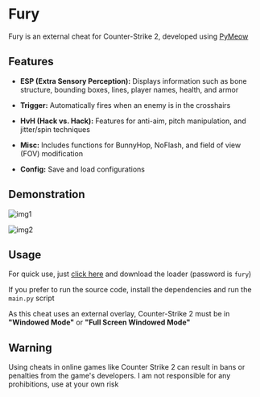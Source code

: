 # Fury

Fury is an external cheat for Counter-Strike 2, developed using [PyMeow](https://github.com/qb-0/pyMeow)

## Features

- **ESP (Extra Sensory Perception):** Displays information such as bone structure, bounding boxes, lines, player names, health, and armor

- **Trigger:** Automatically fires when an enemy is in the crosshairs

- **HvH (Hack vs. Hack):** Features for anti-aim, pitch manipulation, and jitter/spin techniques

- **Misc:** Includes functions for BunnyHop, NoFlash, and field of view (FOV) modification

- **Config:** Save and load configurations

## Demonstration

![img1](https://telegra.ph/file/69e2347f70f02bd5218cf.png)

![img2](https://telegra.ph/file/9d48410347e5e69f1eb28.png)

## Usage

For quick use, just [click here](https://github.com/gabsroot/fury/releases/download/1.0/loader.zip) and download the loader (password is `fury`)

If you prefer to run the source code, install the dependencies and run the `main.py` script

As this cheat uses an external overlay, Counter-Strike 2 must be in **"Windowed Mode"** or **"Full Screen Windowed Mode"**

## Warning

Using cheats in online games like Counter Strike 2 can result in bans or penalties from the game's developers. I am not responsible for any prohibitions, use at your own risk


